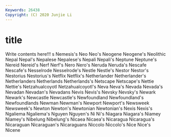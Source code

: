 ```yaml
---
Keywords: 26438
Copyright: (C) 2020 Junjie Li
---
```


# title

Write contents here!!!
s 
Nemesis's 
Neo
Neo's 
Neogene 
Neogene's 
Neolithic 
Nepal 
Nepal's 
Nepalese 
Nepalese's 
Nepali 
Nepali's
Neptune 
Neptune's 
Nereid 
Nereid's 
Nerf 
Nerf's 
Nero 
Nero's 
Neruda 
Neruda's
Nescafe 
Nescafe's 
Nesselrode 
Nesselrode's 
Nestle 
Nestle's 
Nestor 
Nestor's 
Nestorius 
Nestorius's
Netflix 
Netflix's 
Netherlander 
Netherlander's 
Netherlanders 
Netherlands 
Netherlands's 
Netscape 
Netscape's 
Nettie
Nettie's 
Netzahualcoyotl 
Netzahualcoyotl's 
Neva 
Neva's 
Nevada 
Nevada's 
Nevadan 
Nevadan's 
Nevadans
Nevis 
Nevis's 
Nevsky 
Nevsky's 
Newark 
Newark's 
Newcastle 
Newcastle's 
Newfoundland 
Newfoundland's
Newfoundlands 
Newman 
Newman's 
Newport 
Newport's 
Newsweek 
Newsweek's 
Newton 
Newton's 
Newtonian
Newtonian's 
Nexis 
Nexis's 
Ngaliema 
Ngaliema's 
Nguyen 
Nguyen's 
Ni 
Ni's 
Niagara
Niagara's 
Niamey 
Niamey's 
Nibelung 
Nibelung's 
Nicaea 
Nicaea's 
Nicaragua 
Nicaragua's 
Nicaraguan
Nicaraguan's 
Nicaraguans 
Niccolo 
Niccolo's 
Nice 
Nice's 
Nicene 
